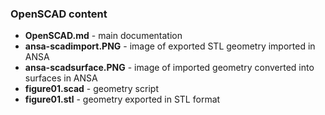 ### OpenSCAD content
- **OpenSCAD.md** - main documentation
- **ansa-scadimport.PNG** - image of exported STL geometry imported in ANSA
- **ansa-scadsurface.PNG** - image of imported geometry converted into surfaces in ANSA
- **figure01.scad** - geometry script
- **figure01.stl** - geometry exported in STL format
